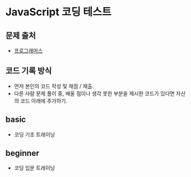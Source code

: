 # JavaScript 코딩 테스트

## 문제 출처

- [프로그래머스](https://school.programmers.co.kr/)

## 코드 기록 방식

- 먼저 본인의 코드 작성 및 채점 / 제출.
- 다른 사람 문제 풀이 중, 배울 점이나 생각 못한 부분을 제시한 코드가 있다면 자신의 코드 아래에 추가하기.

## basic

- 코딩 기초 트레이닝

## beginner

- 코딩 입문 트레이닝